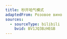 ```yaml
---
title: 秒开哈气模式
adaptedFrom: Розовое вино
sources:
  - sourceType: bilibili
    bvid: BV1JQ3BzHEGB
---
```

